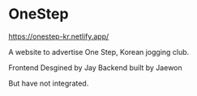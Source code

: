 # OneStep

https://onestep-kr.netlify.app/

A website to advertise One Step, Korean jogging club.

Frontend Desgined by Jay
Backend built by Jaewon

But have not integrated.
